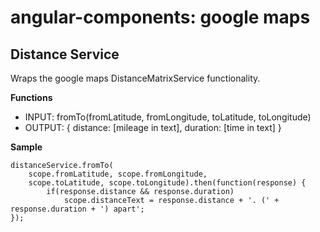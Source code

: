 # angular-components: google maps
Distance Service
---
Wraps the google maps DistanceMatrixService functionality.

**Functions**

* INPUT: fromTo(fromLatitude, fromLongitude, toLatitude, toLongitude)
* OUTPUT: { distance: [mileage in text], duration: [time in text] }

**Sample**
```
distanceService.fromTo(
	scope.fromLatitude, scope.fromLongitude,
	scope.toLatitude, scope.toLongitude).then(function(response) {
		if(response.distance && response.duration)
			scope.distanceText = response.distance + '. (' + response.duration + ') apart';
});
```				